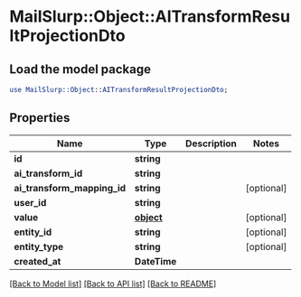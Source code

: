 # MailSlurp::Object::AITransformResultProjectionDto

## Load the model package
```perl
use MailSlurp::Object::AITransformResultProjectionDto;
```

## Properties
Name | Type | Description | Notes
------------ | ------------- | ------------- | -------------
**id** | **string** |  | 
**ai_transform_id** | **string** |  | 
**ai_transform_mapping_id** | **string** |  | [optional] 
**user_id** | **string** |  | 
**value** | [**object**]() |  | [optional] 
**entity_id** | **string** |  | [optional] 
**entity_type** | **string** |  | [optional] 
**created_at** | **DateTime** |  | 

[[Back to Model list]](../README#documentation-for-models) [[Back to API list]](../README#documentation-for-api-endpoints) [[Back to README]](../README)


